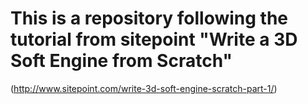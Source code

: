 # This is a repository following the tutorial from sitepoint "Write a 3D Soft Engine from Scratch"

(http://www.sitepoint.com/write-3d-soft-engine-scratch-part-1/)